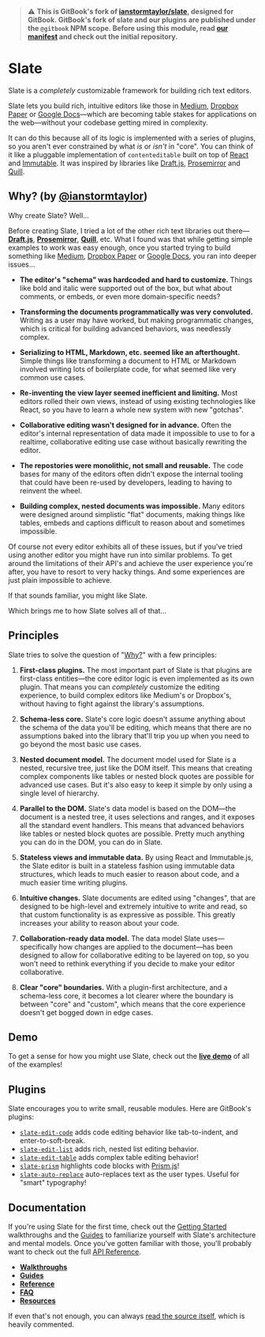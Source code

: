 > ⚠️ **This is GitBook's fork of [ianstormtaylor/slate](https://github.com/ianstormtaylor/slate), designed for GitBook.
> GitBook's fork of slate and our plugins are published under the `@gitbook` NPM scope.
> Before using this module, read [our manifest](https://github.com/GitbookIO/slate/blob/master/Forked.md) and check out the initial repository.**

# Slate

Slate is a _completely_ customizable framework for building rich text editors.

Slate lets you build rich, intuitive editors like those in [Medium](https://medium.com/), [Dropbox Paper](https://www.dropbox.com/paper) or [Google Docs](https://www.google.com/docs/about/)—which are becoming table stakes for applications on the web—without your codebase getting mired in complexity.

It can do this because all of its logic is implemented with a series of plugins, so you aren't ever constrained by what _is_ or _isn't_ in "core". You can think of it like a pluggable implementation of `contenteditable` built on top of [React](https://facebook.github.io/react/) and [Immutable](https://facebook.github.io/immutable-js/). It was inspired by libraries like [Draft.js](https://facebook.github.io/draft-js/), [Prosemirror](http://prosemirror.net/) and [Quill](http://quilljs.com/).

## Why? (by [@ianstormtaylor](https://github.com/ianstormtaylor))

Why create Slate? Well...

Before creating Slate, I tried a lot of the other rich text libraries out there—[**Draft.js**](https://facebook.github.io/draft-js/), [**Prosemirror**](http://prosemirror.net/), [**Quill**](http://quilljs.com/), etc. What I found was that while getting simple examples to work was easy enough, once you started trying to build something like [Medium](https://medium.com/), [Dropbox Paper](https://www.dropbox.com/paper) or [Google Docs](https://www.google.com/docs/about/), you ran into deeper issues...

* **The editor's "schema" was hardcoded and hard to customize.** Things like bold and italic were supported out of the box, but what about comments, or embeds, or even more domain-specific needs?

* **Transforming the documents programmatically was very convoluted.** Writing as a user may have worked, but making programmatic changes, which is critical for building advanced behaviors, was needlessly complex.

* **Serializing to HTML, Markdown, etc. seemed like an afterthought.** Simple things like transforming a document to HTML or Markdown involved writing lots of boilerplate code, for what seemed like very common use cases.

* **Re-inventing the view layer seemed inefficient and limiting.** Most editors rolled their own views, instead of using existing technologies like React, so you have to learn a whole new system with new "gotchas".

* **Collaborative editing wasn't designed for in advance.** Often the editor's internal representation of data made it impossible to use to for a realtime, collaborative editing use case without basically rewriting the editor.

* **The repostories were monolithic, not small and reusable.** The code bases for many of the editors often didn't expose the internal tooling that could have been re-used by developers, leading to having to reinvent the wheel.

* **Building complex, nested documents was impossible.** Many editors were designed around simplistic "flat" documents, making things like tables, embeds and captions difficult to reason about and sometimes impossible.

Of course not every editor exhibits all of these issues, but if you've tried using another editor you might have run into similar problems. To get around the limitations of their API's and achieve the user experience you're after, you have to resort to very hacky things. And some experiences are just plain impossible to achieve.

If that sounds familiar, you might like Slate.

Which brings me to how Slate solves all of that...

## Principles

Slate tries to solve the question of "[Why?](#why)" with a few principles:

1. **First-class plugins.** The most important part of Slate is that plugins are first-class entities—the core editor logic is even implemented as its own plugin. That means you can _completely_ customize the editing experience, to build complex editors like Medium's or Dropbox's, without having to fight against the library's assumptions.

2. **Schema-less core.** Slate's core logic doesn't assume anything about the schema of the data you'll be editing, which means that there are no assumptions baked into the library that'll trip you up when you need to go beyond the most basic use cases.

3. **Nested document model.** The document model used for Slate is a nested, recursive tree, just like the DOM itself. This means that creating complex components like tables or nested block quotes are possible for advanced use cases. But it's also easy to keep it simple by only using a single level of hierarchy.

4. **Parallel to the DOM.** Slate's data model is based on the DOM—the document is a nested tree, it uses selections and ranges, and it exposes all the standard event handlers. This means that advanced behaviors like tables or nested block quotes are possible. Pretty much anything you can do in the DOM, you can do in Slate.

5. **Stateless views and immutable data.** By using React and Immutable.js, the Slate editor is built in a stateless fashion using immutable data structures, which leads to much easier to reason about code, and a much easier time writing plugins.

6. **Intuitive changes.** Slate documents are edited using "changes", that are designed to be high-level and extremely intuitive to write and read, so that custom functionality is as expressive as possible. This greatly increases your ability to reason about your code.

7. **Collaboration-ready data model.** The data model Slate uses—specifically how changes are applied to the document—has been designed to allow for collaborative editing to be layered on top, so you won't need to rethink everything if you decide to make your editor collaborative.

8. **Clear "core" boundaries.** With a plugin-first architecture, and a schema-less core, it becomes a lot clearer where the boundary is between "core" and "custom", which means that the core experience doesn't get bogged down in edge cases.

## Demo

To get a sense for how you might use Slate, check out the [**live demo**](https://gitbookio.github.io/slate) of all of the examples!

## Plugins

Slate encourages you to write small, reusable modules. Here are GitBook's plugins:

* [`slate-edit-code`](https://github.com/GitbookIO/slate/tree/master/packages/slate-edit-code) adds code editing behavior like tab-to-indent, and enter-to-soft-break.
* [`slate-edit-list`](https://github.com/GitbookIO/slate/tree/master/packages/slate-edit-list) adds rich, nested list editing behavior.
* [`slate-edit-table`](https://github.com/GitbookIO/slate/tree/master/packages/slate-edit-table) adds complex table editing behavior!
* [`slate-prism`](https://github.com/GitbookIO/slate/tree/master/packages/slate-prism) highlights code blocks with [Prism.js](http://prismjs.com/)!
* [`slate-auto-replace`](https://github.com/GitbookIO/slate/tree/master/packages/slate-auto-replace) auto-replaces text as the user types. Useful for "smart" typography!

## Documentation

If you're using Slate for the first time, check out the [Getting Started](https://gitbook.gitbook.io/slate-fork/walkthroughs/installing-slate) walkthroughs and the [Guides](https://gitbook.gitbook.io/slate-fork/guides) to familiarize yourself with Slate's architecture and mental models. Once you've gotten familiar with those, you'll probably want to check out the full [API Reference](https://gitbook.gitbook.io/slate-fork/slate-core).

* [**Walkthroughs**](https://gitbook.gitbook.io/slate-fork/walkthroughs/installing-slate)
* [**Guides**](https://gitbook.gitbook.io/slate-fork/guides)
* [**Reference**](https://gitbook.gitbook.io/slate-fork/slate-core)
* [**FAQ**](https://gitbook.gitbook.io/slate-fork/general/faq)
* [**Resources**](https://gitbook.gitbook.io/slate-fork/general/resources)

If even that's not enough, you can always [read the source itself](./src), which is heavily commented.
